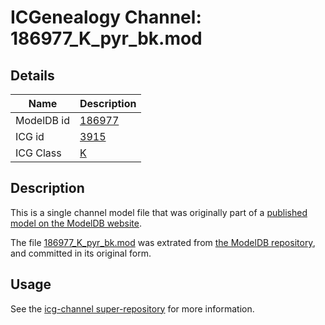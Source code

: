 # ICGenealogy Channel: 186977\_K\_pyr\_bk.mod

## Details

Name | Description
---- | -----------
ModelDB id | [186977](http://senselab.med.yale.edu/ModelDB/ShowModel.cshtml?model=186977)
ICG id | [3915](http://icg.neurotheory.ox.ac.uk/channels/1/3915)
ICG Class | [K](http://icg.neurotheory.ox.ac.uk/channels/1)

## Description

This is a single channel model file that was originally part of a [published model on the ModelDB website](http://senselab.med.yale.edu/mModelDB/ShowModel.cshtml?model=186977).

The file [186977\_K\_pyr\_bk.mod](186977_K_pyr_bk.mod) was extrated from [the ModelDB repository](http://senselab.med.yale.edu/ModelDB/ShowModel.cshtml?model=186977), and committed in its original form.

## Usage

See the [icg-channel super-repository](https://github.com/icgenealogy/icg-channels) for more information.